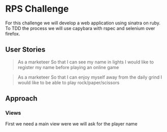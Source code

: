 # RPS Challenge

For this challenge we will develop a web application using sinatra on ruby. To TDD the process we will use capybara with rspec and selenium over firefox.

## User Stories
>As a marketeer
So that I can see my name in lights
I would like to register my name before playing an online game

>As a marketeer
So that I can enjoy myself away from the daily grind
I would like to be able to play rock/paper/scissors

## Approach

### Views

First we need a main view were we will ask for the player name
